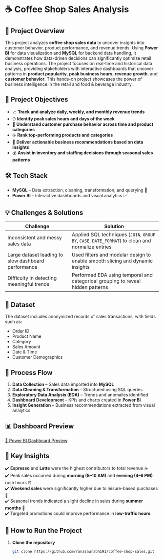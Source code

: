 # ☕ Coffee Shop Sales Analysis

## 📌 Project Overview
This project analyzes **coffee shop sales data** to uncover insights into customer behavior, product performance, and revenue trends. Using **Power BI** for data visualization and **MySQL** for backend data handling, it demonstrates how data-driven decisions can significantly optimize retail business operations.
The project focuses on real-time and historical data analysis, providing stakeholders with interactive dashboards that uncover patterns in **product popularity**, **peak business hours**, **revenue growth**, and **customer behavior**. This hands-on project showcases the power of business intelligence in the retail and food & beverage industry.

## 🎯 Project Objectives
- 📈 **Track and analyze daily, weekly, and monthly revenue trends**
- ⏰ **Identify peak sales hours and days of the week**
- 🛒 **Understand customer purchase behavior across time and product categories**
- ☕ **Rank top-performing products and categories**
- 🎯 **Deliver actionable business recommendations based on data insights**
- 💰 **Assist in inventory and staffing decisions through seasonal sales patterns**

## 🛠️ Tech Stack
- **MySQL** – Data extraction, cleaning, transformation, and querying 📂
- **Power BI** – Interactive dashboards and visual analytics 📈

## 💡 Challenges & Solutions
| Challenge | Solution |
|----------|----------|
| Inconsistent and messy sales data | Applied SQL techniques (`JOIN`, `GROUP BY`, `CASE`, `DATE_FORMAT`) to clean and normalize entries |
| Large dataset leading to slow dashboard performance | Used filters and modular design to enable smooth slicing and dynamic insights |
| Difficulty in detecting meaningful trends | Performed EDA using temporal and categorical grouping to reveal hidden patterns |

## 📁 Dataset
The dataset includes anonymized records of sales transactions, with fields such as:
- Order ID
- Product Name
- Category
- Sales Amount
- Date & Time
- Customer Demographics

## 🔄 Process Flow
1. **Data Collection** – Sales data imported into **MySQL**
2. **Data Cleaning & Transformation** – Structured using SQL queries
3. **Exploratory Data Analysis (EDA)** – Trends and anomalies identified
4. **Dashboard Development** – KPIs and charts created in **Power BI**
5. **Insight Generation** – Business recommendations extracted from visual analytics

## 📊 Dashboard Preview
[🔗 Power BI Dashboard Preview](https://app.powerbi.com/groups/me/reports/b87e2c71-d624-45a4-b0a1-aa592d95fee5/31314930792587844557?experience=power-bi)

## 📌 Key Insights
✔️ **Espresso** and **Latte** were the highest contributors to total revenue ☕  
✔️ Peak sales occurred during **morning (8–10 AM)** and **evening (4–6 PM)** rush hours ⏰  
✔️ **Weekend sales** were significantly higher due to leisure-based purchases 🛒  
✔️ Seasonal trends indicated a slight decline in sales during **summer months** 📅  
✔️ Targeted promotions could improve performance in **low-traffic hours**

## 🚀 How to Run the Project
1. **Clone the repository**  
   ```bash
   git clone https://github.com/ranasaurabh191/coffee-shop-sales.git
